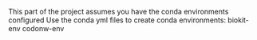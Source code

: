 This part of the project assumes you have the conda environments configured 
Use the conda yml files to create conda environments: 
biokit-env
codonw-env 


